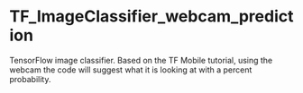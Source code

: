 # TF_ImageClassifier_webcam_prediction
TensorFlow image classifier. Based on the TF Mobile tutorial, using the webcam the code will suggest what it is looking at with a percent probability.
